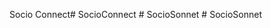 Socio Connect#   S o c i o C o n n e c t  
 #   S o c i o S o n n e t  
 #   S o c i o S o n n e t  
 